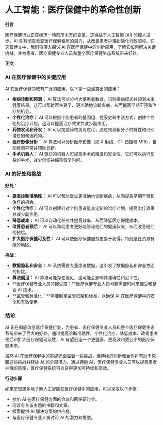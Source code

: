 # 人工智能：医疗保健中的革命性创新

**引言**

医疗保健行业正在经历一场前所未有的变革，这得益于人工智能 (AI) 的惊人进步。AI 具有彻底改变医疗保健格局的潜力，从改善患者护理到简化行政流程。在这篇博文中，我们将深入探讨 AI 在医疗保健中的创新应用，了解它如何解决关键挑战，并为患者、医疗保健专业人员和整个医疗保健生态系统带来好处。

**正文**

### AI 在医疗保健中的关键应用

AI 在医疗保健领域有广泛的应用，以下是一些最突出的应用：

- **疾病诊断和预测：** AI 算法可以分析大量患者数据，识别疾病模式并预测未来健康结果。这可以帮助医生更早、更准确地诊断疾病，从而提高早期干预和治疗的机会。
- **个性化治疗：** AI 可以根据个别患者的基因组、健康史和生活方式，创建个性化的治疗计划。这可以提高治疗效果并减少副作用。
- **药物发现和开发：** AI 可以加速药物发现过程，通过预测新分子的特性和识别潜在的候选药物。
- **医疗影像分析：** AI 算法可以分析医疗影像（如 X 射线、CT 扫描和 MRI），自动检测异常并辅助诊断。
- **手术机器人：** AI 驱动的机器人可提高手术的精度和安全性。它们可以执行复杂的手术，减少创伤并缩短恢复时间。

### AI 的好处和挑战

**好处：**

- **提高诊断准确性：** AI 可以帮助医生更准确地诊断疾病，从而提高早期干预和治疗的机会。
- **个性化治疗：** AI 可以创建针对个别患者量身定制的治疗计划，提高治疗效果并减少副作用。
- **降低成本：** AI 可以自动化任务并提高效率，从而降低医疗保健成本。
- **改善患者预后：** AI 可以帮助患者更好地管理他们的健康状况，从而改善他们的预后。
- **扩大医疗保健可及性：** AI 可以使医疗保健服务更易于获得，特别是在资源有限的地区。

**挑战：**

- **数据隐私和安全：** AI 系统需要大量患者数据，这引发了数据隐私和安全方面的担忧。
- **算法偏见：** AI 算法可能存在偏见，这可能会影响其准确性和公平性。
- **医疗保健专业人员的接受度：**医疗保健专业人员可能需要时间来接受和整合 AI 技术。
- **监管和标准化：**需要制定监管框架和标准，以确保 AI 在医疗保健中的安全和有效使用。

### 结论

AI 正在彻底改变医疗保健行业，为患者、医疗保健专业人员和整个医疗保健生态系统带来了巨大的好处。通过提高诊断准确性、个性化治疗、降低成本、改善患者预后和扩大医疗保健可及性，AI 有望创造一个更健康、更高效和更公平的医疗保健未来。

虽然 AI 在医疗保健中的实施还面临着一些挑战，但持续的创新和合作将有助于克服这些挑战并释放 AI 的全部潜力。通过拥抱 AI，医疗保健专业人员可以提高患者护理的质量，医疗保健系统可以变得更加可持续和高效。

**行动步骤**

如果您想更多地了解人工智能在医疗保健中的应用，可以采取以下步骤：

- 参加 AI 在医疗保健方面的会议和网络研讨会。
- 阅读有关该主题的书籍和文章。
- 探索提供 AI 解决方案的供应商。
- 与医疗保健专业人员讨论 AI 的潜力和挑战。
